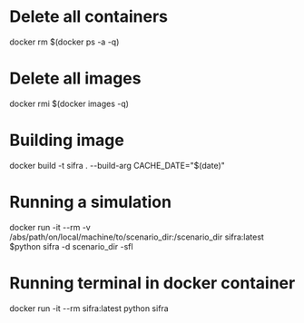 # Delete all containers
docker rm $(docker ps -a -q)

# Delete all images
docker rmi $(docker images -q)

# Building image
docker build -t sifra . --build-arg CACHE_DATE="$(date)"
 
# Running a simulation
docker run -it --rm -v /abs/path/on/local/machine/to/scenario_dir:/scenario_dir sifra:latest $python sifra -d scenario_dir -sfl

# Running terminal in docker container 
docker run -it --rm sifra:latest python sifra
